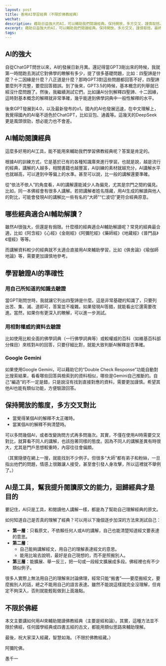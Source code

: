 ```yaml
---
layout: post
title: 善用AI學習經典（不限於佛教經典）
wechat: 
description: 藉助日益強大的AI，可以輔助我們閱讀經典。保持開放，多方交叉，謹慎取捨。最終可以幫助我們，更加高效地閱讀經典。
excerpt: 藉助日益強大的AI，可以輔助我們閱讀經典。保持開放，多方交叉，謹慎取捨。最終可以幫助我們，更加高效地閱讀經典。
tags:
---
```


## AI的強大

自從ChatGPT問世以來，AI的發展日新月異。還記得當GPT3剛出來的時候，我就第一時間跑去測試它對佛學的瞭解有多少，提了很多基礎問題，比如：四聖諦是什麼？十二因緣是什麼？八正道是什麼？那時GPT3對這些問題都回答不好，四聖諦要麼列不完整，要麼回答錯誤。到了後來，GPT3.5的時候，基本概念的列舉就已經沒什麼問題了。然後，我繼續測試它們，比如讓AI分別解釋四聖諦、十二因緣，這時對基本概念的解釋就非常準確，幾乎能達到佛學詞典中一般性解釋的水平。

後來GPT發展到4.0，以及最新發布的o1。國內的AI也發展迅速，在中文理解上，我覺得國內的AI毫不遜色於ChatGPT，比如豆包、通義等。這幾天的DeepSeek更是風頭很勁，想必能力也不會差。

## AI輔助閱讀經典

這麼多好用的AI工具，能不能用來輔助我們學習佛教經典呢？答案是肯定的。

根據AI的訓練方式，它是基於已有的各種知識庫來進行學習。也就是說，越是流行的經典，講解的人越多，相關書籍也越豐富，AI訓練的素材就越充分，AI講解水平也就越高，可以達到中等偏上的水準。甚至可以說，比一般的講解還要準確。

從“依法不依人”的角度看，AI的講解還能減少人為偏見，尤其是宗門之間的偏見。比如，同一本佛經會有很多人講解。若把講解者姓名隱藏，用AI生成的解讀與他人的對比，可能會發現AI的講解比一些有名的“大師”“仁波切”更符合經典原意。

## 哪些經典適合AI輔助解讀？

雖然AI很強大，但還是有侷限。什麼樣的經典適合AI輔助解讀呢？常見的經典最合適，比如《阿含經》《心經》《金剛經》《阿彌陀經》《藥師經》《地藏經》《普門品》《壇經》等等。

而講解資料較少的經典就不太適合直接用AI來輔助學習，比如《俱舍論》《瑜伽師地論》等，需要更加謹慎地參考。

## 學習驗證AI的準確性

### 用自己所知道的知識去驗證
當GPT剛問世時，我就讓它列出四聖諦是什麼。這是非常基礎的知識了，只要列出苦、集、滅、道即可，答案並不複雜。如果發現AI答錯，就能看出它還需要改進。當然，如果你有更深入的瞭解，可以進一步測試。

### 用相對權威的資料去驗證
比如使用比較全面的佛學詞典（一行佛學詞典等）或較權威的百科（如維基百科部分條目）來核對AI的回答，只要仔細比對，就能大致判斷AI解釋是否準確。

### Google Gemini
如果使用Google Gemini，可以藉助它的“Double Check Response”功能自動對比搜索結果，看看哪些回答與檢索到的資料相似，哪些是Gemini自己推斷的。自己“編造”的不一定是錯，只是說沒有找到直接對應的資料，需要更加謹慎。希望其他AI也能有類似功能，方便驗證回答。

## 保持開放的態度，多方交叉對比

- 當覺得某個AI的解釋不太正確時。  
- 當某個AI的解釋不夠清楚時。  

可以多問幾個AI，或者改變詢問方式再多問幾次。其實，不僅在使用AI時需要交叉對比，就算看不同人的講解，也該抱著同樣的態度。因為不同人的講解差異有時很大，尤其是門戶思想較重時，內容往往會偏頗。

（其實隨便在網上一搜，就能找到不少例子。但很多“大師”都有弟子和粉絲，一旦指出他們的問題，情感上很難讓人接受，甚至會引發人身攻擊，所以這裡就不舉例了。）

## AI是工具，幫我提升閱讀原文的能力，迴歸經典才是目的

要記住，AI只是工具，和閱讀他人講解一樣，都是為了幫助自己理解經典的原文。

如何知道自己是否真的理解了經典？可以用以下幾個逐步加深的方法來測試自己：

* **第一層**：只看原文，不依賴任何人或AI的講解，自己也能清楚知道經文要表達的意思。  
* **第二層**：  
  - 自己能夠講解經文，用自己的理解表達經文的意思。  
  - 能用比喻去說明，最好是自己現想的，而不是照搬別人。  
* **第三層**：能擴展、舉一反三，把一句或一段經文擴展成多段。佛經裡也有不少類似例子。

很多人實際上無法用自己的理解來討論佛理，經常只能“搬書”——要麼搬經文，要麼搬別人的話，總之不能用自己的語言表達。雖然不能說這樣就完全沒理解，但肯定不夠深入，否則就能輕鬆做到上面幾點。

## 不限於佛經

本文主要講如何用AI來輔助閱讀佛教經典（主要是經和論）。其實，這種方法並不限於佛經，任何國學經典或四書五經的古文，都能用類似思路來輔助理解。

最後，祝大家深入經藏，智慧如海。（不限於佛教經藏。）

阿彌陀佛。

愚千一
